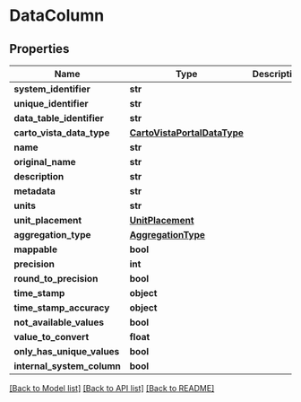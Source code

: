 # DataColumn

## Properties
Name | Type | Description | Notes
------------ | ------------- | ------------- | -------------
**system_identifier** | **str** |  | [optional] 
**unique_identifier** | **str** |  | [optional] 
**data_table_identifier** | **str** |  | [optional] 
**carto_vista_data_type** | [**CartoVistaPortalDataType**](CartoVistaPortalDataType.md) |  | [optional] 
**name** | **str** |  | [optional] 
**original_name** | **str** |  | [optional] 
**description** | **str** |  | [optional] 
**metadata** | **str** |  | [optional] 
**units** | **str** |  | [optional] 
**unit_placement** | [**UnitPlacement**](UnitPlacement.md) |  | [optional] 
**aggregation_type** | [**AggregationType**](AggregationType.md) |  | [optional] 
**mappable** | **bool** |  | [optional] 
**precision** | **int** |  | [optional] 
**round_to_precision** | **bool** |  | [optional] 
**time_stamp** | **object** |  | [optional] 
**time_stamp_accuracy** | **object** |  | [optional] 
**not_available_values** | **bool** |  | [optional] 
**value_to_convert** | **float** |  | [optional] 
**only_has_unique_values** | **bool** |  | [optional] 
**internal_system_column** | **bool** |  | [optional] 

[[Back to Model list]](../README.md#documentation-for-models) [[Back to API list]](../README.md#documentation-for-api-endpoints) [[Back to README]](../README.md)

